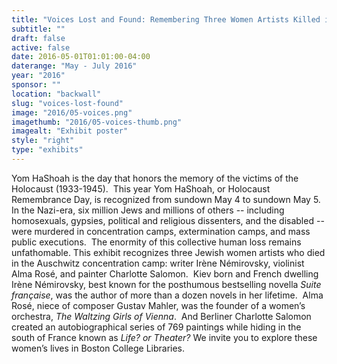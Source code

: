 ```yaml
---
title: "Voices Lost and Found: Remembering Three Women Artists Killed in Auschwitz"
subtitle: ""
draft: false
active: false
date: 2016-05-01T01:01:00-04:00
daterange: "May - July 2016"
year: "2016"
sponsor: ""
location: "backwall"
slug: "voices-lost-found"
image: "2016/05-voices.png"
imagethumb: "2016/05-voices-thumb.png"
imagealt: "Exhibit poster"
style: "right"
type: "exhibits"
---
```


Yom HaShoah is the day that honors the memory of the victims of the   Holocaust (1933-1945).  This year Yom HaShoah, or Holocaust Remembrance   Day, is recognized from sundown May 4 to sundown May 5. In the Nazi-era,   six million Jews and millions of others -- including homosexuals,   gypsies, political and religious dissenters, and the disabled -- were   murdered in concentration camps, extermination camps, and mass public   executions.  The enormity of this collective human loss remains   unfathomable. This exhibit recognizes three Jewish women artists who   died in the Auschwitz concentration camp: writer Irène Némirovsky,   violinist Alma Rosé, and painter Charlotte Salomon.  Kiev born and   French dwelling Irène Némirovsky, best known for the posthumous   bestselling novella <em>Suite française</em>, was the author of more than a   dozen novels in her lifetime.  Alma Rosé, niece of composer Gustav   Mahler, was the founder of a women&rsquo;s orchestra, <em>The Waltzing Girls of Vienna</em>.    And Berliner Charlotte Salomon created an autobiographical series of   769 paintings while hiding in the south of France known as <em>Life? or Theater?</em> We invite you to explore these women&rsquo;s lives in Boston College Libraries.
